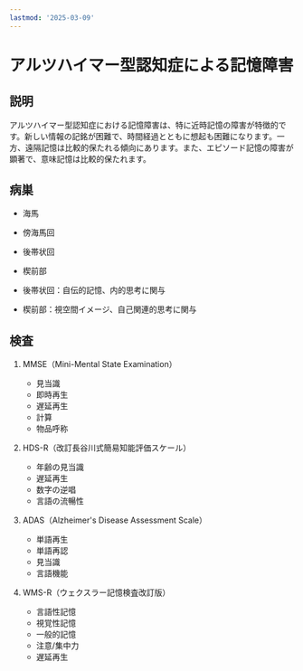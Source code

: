 ```yaml
---
lastmod: '2025-03-09'
---
```


# アルツハイマー型認知症による記憶障害

## 説明
アルツハイマー型認知症における記憶障害は、特に近時記憶の障害が特徴的です。新しい情報の記銘が困難で、時間経過とともに想起も困難になります。一方、遠隔記憶は比較的保たれる傾向にあります。また、エピソード記憶の障害が顕著で、意味記憶は比較的保たれます。

## 病巣

- 海馬
- 傍海馬回
- 後帯状回
- 楔前部

- 後帯状回：自伝的記憶、内的思考に関与
- 楔前部：視空間イメージ、自己関連的思考に関与

## 検査
1. MMSE（Mini-Mental State Examination）
   - 見当識
   - 即時再生
   - 遅延再生
   - 計算
   - 物品呼称

2. HDS-R（改訂長谷川式簡易知能評価スケール）
   - 年齢の見当識
   - 遅延再生
   - 数字の逆唱
   - 言語の流暢性

3. ADAS（Alzheimer's Disease Assessment Scale）
   - 単語再生
   - 単語再認
   - 見当識
   - 言語機能

4. WMS-R（ウェクスラー記憶検査改訂版）
   - 言語性記憶
   - 視覚性記憶
   - 一般的記憶
   - 注意/集中力
   - 遅延再生 
